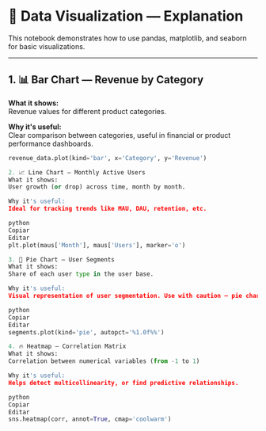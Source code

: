 # 📘 Data Visualization — Explanation

This notebook demonstrates how to use pandas, matplotlib, and seaborn for basic visualizations.

---

## 1. 📊 Bar Chart — Revenue by Category

**What it shows:**  
Revenue values for different product categories.

**Why it's useful:**  
Clear comparison between categories, useful in financial or product performance dashboards.

```python
revenue_data.plot(kind='bar', x='Category', y='Revenue')

2. 📈 Line Chart — Monthly Active Users
What it shows:
User growth (or drop) across time, month by month.

Why it's useful:
Ideal for tracking trends like MAU, DAU, retention, etc.

python
Copiar
Editar
plt.plot(maus['Month'], maus['Users'], marker='o')

3. 🥧 Pie Chart — User Segments
What it shows:
Share of each user type in the user base.

Why it's useful:
Visual representation of user segmentation. Use with caution — pie charts are best with few, clearly separated categories.

python
Copiar
Editar
segments.plot(kind='pie', autopct='%1.0f%%')

4. 🔥 Heatmap — Correlation Matrix
What it shows:
Correlation between numerical variables (from -1 to 1)

Why it's useful:
Helps detect multicollinearity, or find predictive relationships.

python
Copiar
Editar
sns.heatmap(corr, annot=True, cmap='coolwarm')

